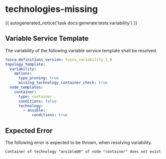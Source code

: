 # technologies-missing

{{ autogenerated_notice('task docs:generate:tests:variability') }}


## Variable Service Template

The variability of the following variable service template shall be resolved.

```yaml linenums="1"
tosca_definitions_version: tosca_variability_1_0
topology_template:
  variability:
    options:
      type_pruning: true
      missing_technology_container_check: true
  node_templates:
    container:
      type: container
      conditions: false
      technology:
        - ansible:
            conditions: true
```





## Expected Error

The following error is expected to be thrown, when resolving variability.

```text linenums="1"
Container of technology "ansible@0" of node "container" does not exist
```
